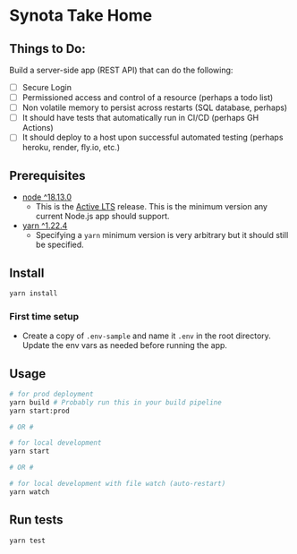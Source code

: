 # Synota Take Home

## Things to Do:

Build a server-side app (REST API) that can do the following:

- [ ] Secure Login
- [ ] Permissioned access and control of a resource (perhaps a todo list)
- [ ] Non volatile memory to persist across restarts (SQL database, perhaps)
- [ ] It should have tests that automatically run in CI/CD (perhaps GH Actions)
- [ ] It should deploy to a host upon successful automated testing (perhaps heroku, render, fly.io, etc.)

## Prerequisites

- [node ^18.13.0](/package.json#L7)
  - This is the [Active LTS](https://nodejs.org/en/about/releases/) release. This is the minimum version any current Node.js app should support.
- [yarn ^1.22.4](/package.json#L8)
  - Specifying a `yarn` minimum version is very arbitrary but it should still be specified.

## Install

```sh
yarn install
```

### First time setup

- Create a copy of `.env-sample` and name it `.env` in the root directory. Update the env vars as needed before running the app.

## Usage

```sh
# for prod deployment
yarn build # Probably run this in your build pipeline
yarn start:prod

# OR #

# for local development
yarn start

# OR #

# for local development with file watch (auto-restart)
yarn watch
```

## Run tests

```sh
yarn test
```
